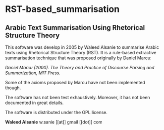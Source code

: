 # RST-based_summarisation
## Arabic Text Summarisation Using Rhetorical Structure Theory

This software was develop in 2005 by Waleed Alsanie to summarise Arabic texts using Rhetorical Structure Theory (RST). It is a rule-based extractive summarisation technique that was proposed originally by Daniel Marcu:

*Daniel Marcu (2000). The Theory and Practice of Discourse Parsing and Summarization, MIT Press.*

Some of the axioms proposed by Marcu have not been implemented though. 

The software has not been test exhaustively. Moreover, it has not been documented in great details.  

The software is distributed under the GPL license.


**Waleed Alsanie**
w.sanie [[at]] gmail [[dot]] com
